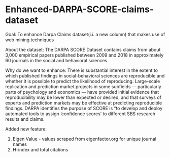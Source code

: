 # Enhanced-DARPA-SCORE-claims-dataset
Goal: To enhance Darpa Claims dataset(i.i. a new column) that makes use of web mining techniques

About the dataset:
The DARPA SCORE Dataset contains claims from about 3,000 empirical papers published between 2009 and 2018 in approximately 60 journals in the social and behavioral sciences

Why do we want to enhance:
There is substantial interest in the extent to which published findings in social-behavioral sciences are reproducible and whether it is possible to predict the likelihood of reproducing. 
Large-scale replication and prediction market projects in some subfields — particularly parts of psychology and economics — have provided initial evidence that reproducibility may be lower than expected or desired, 
and that surveys of experts and prediction markets may be effective at predicting reproducible findings.
DARPA identifies the purpose of SCORE is “to develop and deploy automated tools to assign ‘confidence scores’ to different SBS research results and claims. 

Added new feature:
1. Eigen Value - values scraped from eigenfactor.org for unique journal names
2. H-index and total citations 
